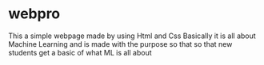 # webpro
This a simple webpage made by using Html and Css
Basically it is all about Machine Learning
and is made with the purpose so that so that 
new students get a basic of what ML is all about
